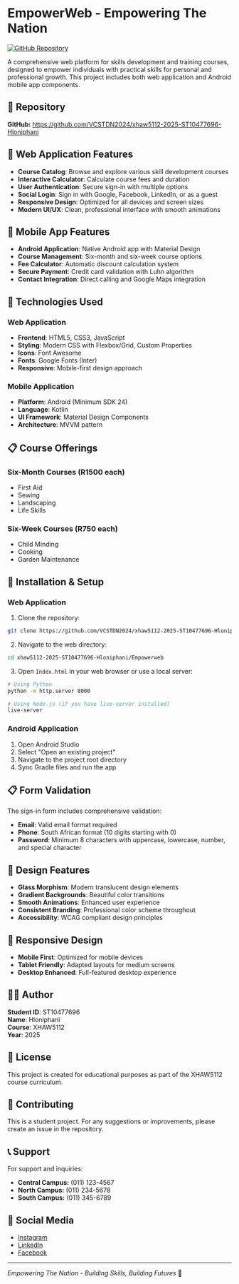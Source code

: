 # EmpowerWeb - Empowering The Nation

[![GitHub Repository](https://img.shields.io/badge/GitHub-Repository-blue?logo=github)](https://github.com/VCSTDN2024/xhaw5112-2025-ST10477696-Hloniphani)

A comprehensive web platform for skills development and training courses, designed to empower individuals with practical skills for personal and professional growth. This project includes both web application and Android mobile app components.

## 🔗 Repository
**GitHub:** https://github.com/VCSTDN2024/xhaw5112-2025-ST10477696-Hloniphani

## 🌟 Web Application Features

- **Course Catalog**: Browse and explore various skill development courses
- **Interactive Calculator**: Calculate course fees and duration
- **User Authentication**: Secure sign-in with multiple options
- **Social Login**: Sign in with Google, Facebook, LinkedIn, or as a guest
- **Responsive Design**: Optimized for all devices and screen sizes
- **Modern UI/UX**: Clean, professional interface with smooth animations

## 📱 Mobile App Features

- **Android Application**: Native Android app with Material Design
- **Course Management**: Six-month and six-week course options
- **Fee Calculator**: Automatic discount calculation system
- **Secure Payment**: Credit card validation with Luhn algorithm
- **Contact Integration**: Direct calling and Google Maps integration

## 🚀 Technologies Used

### Web Application
- **Frontend**: HTML5, CSS3, JavaScript
- **Styling**: Modern CSS with Flexbox/Grid, Custom Properties
- **Icons**: Font Awesome
- **Fonts**: Google Fonts (Inter)
- **Responsive**: Mobile-first design approach

### Mobile Application
- **Platform**: Android (Minimum SDK 24)
- **Language**: Kotlin
- **UI Framework**: Material Design Components
- **Architecture**: MVVM pattern

## 📋 Course Offerings

### Six-Month Courses (R1500 each)
- First Aid
- Sewing
- Landscaping
- Life Skills

### Six-Week Courses (R750 each)
- Child Minding
- Cooking
- Garden Maintenance

## 🔧 Installation & Setup

### Web Application
1. Clone the repository:
```bash
git clone https://github.com/VCSTDN2024/xhaw5112-2025-ST10477696-Hloniphani.git
```

2. Navigate to the web directory:
```bash
cd xhaw5112-2025-ST10477696-Hloniphani/Empowerweb
```

3. Open `Index.html` in your web browser or use a local server:
```bash
# Using Python
python -m http.server 8000

# Using Node.js (if you have live-server installed)
live-server
```

### Android Application
1. Open Android Studio
2. Select "Open an existing project"
3. Navigate to the project root directory
4. Sync Gradle files and run the app

## 📋 Form Validation

The sign-in form includes comprehensive validation:

- **Email**: Valid email format required
- **Phone**: South African format (10 digits starting with 0)
- **Password**: Minimum 8 characters with uppercase, lowercase, number, and special character

## 🎨 Design Features

- **Glass Morphism**: Modern translucent design elements
- **Gradient Backgrounds**: Beautiful color transitions
- **Smooth Animations**: Enhanced user experience
- **Consistent Branding**: Professional color scheme throughout
- **Accessibility**: WCAG compliant design principles

## 📱 Responsive Design

- **Mobile First**: Optimized for mobile devices
- **Tablet Friendly**: Adapted layouts for medium screens
- **Desktop Enhanced**: Full-featured desktop experience

## 👨‍💻 Author

**Student ID**: ST10477696  
**Name**: Hloniphani  
**Course**: XHAW5112  
**Year**: 2025

## 📄 License

This project is created for educational purposes as part of the XHAW5112 course curriculum.

## 🤝 Contributing

This is a student project. For any suggestions or improvements, please create an issue in the repository.

## 📞 Support

For support and inquiries:
- **Central Campus:** (011) 123-4567
- **North Campus:** (011) 234-5678
- **South Campus:** (011) 345-6789

## 🔗 Social Media

- [Instagram](https://instagram.com/empoweringthenation)
- [LinkedIn](https://linkedin.com/company/empoweringthenation)
- [Facebook](https://facebook.com/empoweringthenation)

---

*Empowering The Nation - Building Skills, Building Futures* 🚀
